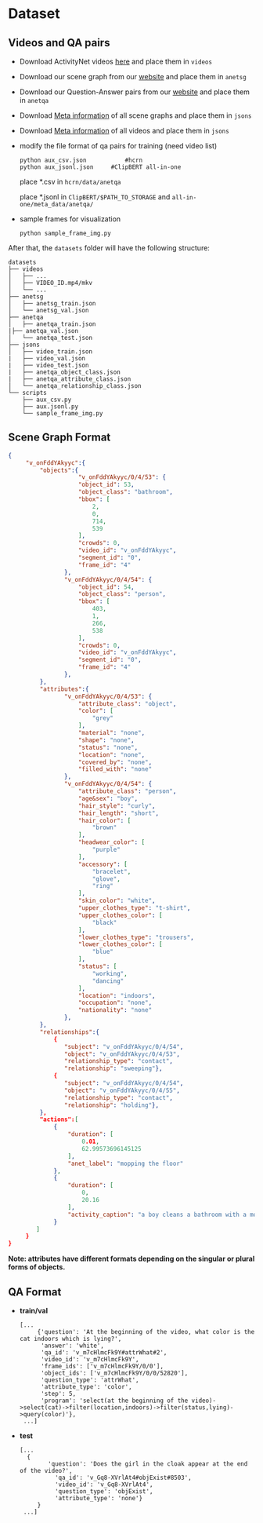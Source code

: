 # Dataset

## Videos and QA pairs

- Download ActivityNet videos [here](http://activity-net.org/) and place them in `videos`

- Download our scene graph from our [website](https://milvlg.github.io/anetqa/) and place them in `anetsg`

- Download our Question-Answer pairs from our [website](https://milvlg.github.io/anetqa/) and place them in `anetqa`

- Download [Meta information](https://awma1-my.sharepoint.com/:u:/g/personal/yuz_l0_tn/EZbBImoXyF1AstMYCqKwzIsBkfjoaYE2p9HtESIWaGDHmA?download=1) of all scene graphs and place them in `jsons`

- Download [Meta information](https://awma1-my.sharepoint.com/:u:/g/personal/yuz_l0_tn/EYIaBMbntepBt2tiG7USPO8Byi3ap-MkltQNdtUh9vZ2_w?download=1) of all videos and place them in `jsons`

- modify the file format of qa pairs for training (need video list)

  ```
  python aux_csv.json			#hcrn
  python aux_jsonl.json		#ClipBERT all-in-one
  ```

  place *.csv in `hcrn/data/anetqa`

  place *.jsonl in `ClipBERT/$PATH_TO_STORAGE` and `all-in-one/meta_data/anetqa/`

- sample frames for visualization

  ```
  python sample_frame_img.py
  ```

After that, the `datasets` folder will have the following structure:

```
datasets
├── videos
│   ├── ...
│   ├── VIDEO_ID.mp4/mkv
│   └── ...
├── anetsg
│   ├── anetsg_train.json 
│   └── anetsg_val.json
├── anetqa
│   ├── anetqa_train.json
|├── anetqa_val.json
│   └── anetqa_test.json
├── jsons
│   ├── video_train.json
|	├── video_val.json
|	├── video_test.json
|	├── anetqa_object_class.json
|	├── anetqa_attribute_class.json
│   └── anetqa_relationship_class.json
└── scripts
	├── aux_csv.py
	├── aux.jsonl.py
    └── sample_frame_img.py
```

## Scene Graph Format

```json
{
     "v_onFddYAkyyc":{
         "objects":{
                    "v_onFddYAkyyc/0/4/53": {
                    "object_id": 53,
                    "object_class": "bathroom",
                    "bbox": [
                        2,
                        0,
                        714,
                        539
                    ],
                    "crowds": 0,
                    "video_id": "v_onFddYAkyyc",
                    "segment_id": "0",
                    "frame_id": "4"
                },
                "v_onFddYAkyyc/0/4/54": {
                    "object_id": 54,
                    "object_class": "person",
                    "bbox": [
                        403,
                        1,
                        266,
                        538
                    ],
                    "crowds": 0,
                    "video_id": "v_onFddYAkyyc",
                    "segment_id": "0",
                    "frame_id": "4"
                },
         },
         "attributes":{
                "v_onFddYAkyyc/0/4/53": {
                    "attribute_class": "object",
                    "color": [
                        "grey"
                    ],
                    "material": "none",
                    "shape": "none",
                    "status": "none",
                    "location": "none",
                    "covered_by": "none",
                    "filled_with": "none"
                },
                "v_onFddYAkyyc/0/4/54": {
                    "attribute_class": "person",
                    "age&sex": "boy",
                    "hair_style": "curly",
                    "hair_length": "short",
                    "hair_color": [
                        "brown"
                    ],
                    "headwear_color": [
                        "purple"
                    ],
                    "accessory": [
                        "bracelet",
                        "glove",
                        "ring"
                    ],
                    "skin_color": "white",
                    "upper_clothes_type": "t-shirt",
                    "upper_clothes_color": [
                        "black"
                    ],
                    "lower_clothes_type": "trousers",
                    "lower_clothes_color": [
                        "blue"
                    ],
                    "status": [
                        "working",
                        "dancing"
                    ],
                    "location": "indoors",
                    "occupation": "none",
                    "nationality": "none"
                },
         },
         "relationships":{
             {
                "subject": "v_onFddYAkyyc/0/4/54",
                "object": "v_onFddYAkyyc/0/4/53",
                "relationship_type": "contact",
                "relationship": "sweeping"},
             {
                "subject": "v_onFddYAkyyc/0/4/54",
                "object": "v_onFddYAkyyc/0/4/55",
                "relationship_type": "contact",
                "relationship": "holding"},
         },
         "actions":[            
             {
                 "duration": [
                     0.01,
                     62.99573696145125
                 ],
                 "anet_label": "mopping the floor"
             },
             {
                 "duration": [
                     0,
                     20.16
                 ],
                 "activity_caption": "a boy cleans a bathroom with a mop while dancing"
             }
        ]
     }
}
```

**Note: attributes have different formats depending on the singular or plural forms of objects.**

## QA Format

- **train/val**

  ```
  [...
       {'question': 'At the beginning of the video, what color is the cat indoors which is lying?',
        'answer': 'white',
        'qa_id': 'v_m7cHlmcFk9Y#attrWhat#2',
        'video_id': 'v_m7cHlmcFk9Y',
        'frame_ids': ['v_m7cHlmcFk9Y/0/0'],
        'object_ids': ['v_m7cHlmcFk9Y/0/0/52820'],
        'question_type': 'attrWhat',
        'attribute_type': 'color',
        'step': 5,
        'program': 'select(at the beginning of the video)->select(cat)->filter(location,indoors)->filter(status,lying)->query(color)'},
   ...]
  ```

- **test**

  ```
  [...
  	{
          'question': 'Does the girl in the cloak appear at the end of the video?',
    		'qa_id': 'v_Gq8-XVrlAt4#objExist#8503',
    		'video_id': 'v_Gq8-XVrlAt4',
    		'question_type': 'objExist',
    		'attribute_type': 'none'}
       }
   ...]
  ```

  